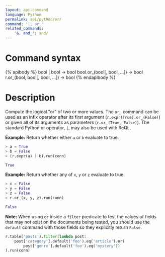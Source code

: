 ```yaml
---
layout: api-command
language: Python
permalink: api/python/or/
command: '|, or_'
related_commands:
    '&, and_': and/
---
```


# Command syntax #

{% apibody %}
bool | bool &rarr; bool
bool.or_(bool[, bool, ...]) &rarr; bool
r.or_(bool, bool[, bool, ...]) &rarr; bool
{% endapibody %}

# Description #

Compute the logical "or" of two or more values. The `or_` command can be used as an infix operator after its first argument (`r.expr(True).or_(False)`) or given all of its arguments as parameters (`r.or_(True, False)`). The standard Python or operator, `|`, may also be used with ReQL.

__Example:__ Return whether either `a` or `b` evaluate to true.

```py
> a = True
> b = False
> (r.expr(a) | b).run(conn)

True
```

__Example:__ Return whether any of `x`, `y` or `z` evaluate to true.

```py
> x = False
> y = False
> z = False
> r.or_(x, y, z).run(conn)

False
```

__Note:__ When using `or` inside a `filter` predicate to test the values of fields that may not exist on the documents being tested, you should use the `default` command with those fields so they explicitly return `False`.

```py
r.table('posts').filter(lambda post:
    post['category'].default('foo').eq('article').or(
        post['genre'].default('foo').eq('mystery'))
).run(conn)
```
